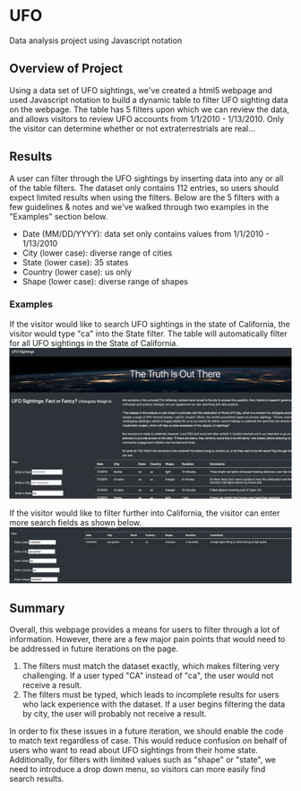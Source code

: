 # UFO
Data analysis project using Javascript notation


## Overview of Project
Using a data set of UFO sightings, we've created a html5 webpage and used Javascript notation to build a dynamic table to filter UFO sighting data on the webpage. The table has 5 filters upon which we can review the data, and allows visitors to review UFO accounts from 1/1/2010 - 1/13/2010. Only the visitor can determine whether or not extraterrestrials are real...

## Results
A user can filter through the UFO sightings by inserting data into any or all of the table filters. The dataset only contains 112 entries, so users should expect limited results when using the filters. Below are the 5 filters with a few guidelines & notes and we've walked through two examples in the "Examples" section below.
* Date (MM/DD/YYYY): data set only contains values from 1/1/2010 - 1/13/2010
* City (lower case): diverse range of cities
* State (lower case): 35 states
* Country (lower case): us only
* Shape (lower case): diverse range of shapes

### Examples
If the visitor would like to search UFO sightings in the state of California, the visitor would type "ca" into the State filter. The table will automatically filter for all UFO sightings in the State of California.
![State_Filter.png](static/Images/State_Filter.png)

If the visitor would like to filter further into California, the visitor can enter more search fields as shown below.
![5_Filter_View.png](static/Images/5_Filter_View.png)

## Summary
Overall, this webpage provides a means for users to filter through a lot of information. However, there are a few major pain points that would need to be addressed in future iterations on the page.
1. The filters must match the dataset exactly, which makes filtering very challenging. If a user typed "CA" instead of "ca", the user would not receive a result.
2. The filters must be typed, which leads to incomplete results for users who lack experience with the dataset. If a user begins filtering the data by city, the user will probably not receive a result.

In order to fix these issues in a future iteration, we should enable the code to match text regardless of case. This would reduce confusion on behalf of users who want to read about UFO sightings from their home state. Additionally, for filters with limited values such as "shape" or "state", we need to introduce a drop down menu, so visitors can more easily find search results.
